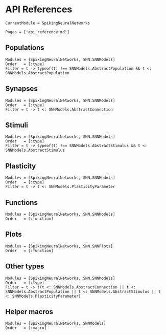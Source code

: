 # API References

```@meta
CurrentModule = SpikingNeuralNetworks
```

```@contents
Pages = ["api_reference.md"]
```


## Populations
```@autodocs
Modules = [SpikingNeuralNetworks, SNN.SNNModels]
Order   = [:type]
Filter = t -> typeof(t) !== SNNModels.AbstractPopulation && t <: SNNModels.AbstractPopulation
```

## Synapses
```@autodocs
Modules = [SpikingNeuralNetworks, SNN.SNNModels]
Order   = [:type]
Filter = t -> t <: SNNModels.AbstractConnection
```


## Stimuli
```@autodocs
Modules = [SpikingNeuralNetworks, SNN.SNNModels]
Order   = [:type]
Filter = t -> typeof(t) !== SNNModels.AbstractStimulus && t <: SNNModels.AbstractStimulus
```

## Plasticity
```@autodocs
Modules = [SpikingNeuralNetworks, SNN.SNNModels]
Order   = [:type]
Filter = t -> t <: SNNModels.PlasticityParameter
```

## Functions

```@autodocs
Modules = [SpikingNeuralNetworks, SNN.SNNModels]
Order   = [:function]
```

## Plots

```@autodocs
Modules = [SpikingNeuralNetworks, SNN.SNNPlots]
Order   = [:function]
```

## Other types
```@autodocs
Modules = [SpikingNeuralNetworks, SNN.SNNModels]
Order   = [:type]
Filter = t -> !(t <: SNNModels.AbstractConnection || t <: SNNModels.AbstractPopulation || t <: SNNModels.AbstractStimulus || t <: SNNModels.PlasticityParameter)
```


## Helper macros

```@autodocs
Modules = [SpikingNeuralNetworks, SNNModels]
Order   = [:macro]
```